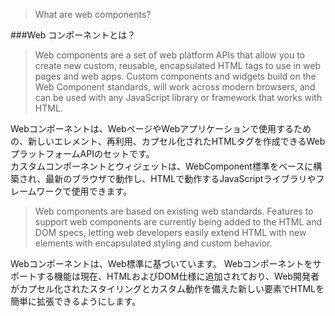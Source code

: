 > What are web components?  

###Web コンポーネントとは？  
 
> Web components are a set of web platform APIs that allow you to create new custom, reusable, encapsulated HTML tags to use in web pages and web apps. Custom components and widgets build on the Web Component standards, will work across modern browsers, and can be used with any JavaScript library or framework that works with HTML.

Webコンポーネントは、WebページやWebアプリケーションで使用するための、新しいエレメント、再利用、カプセル化されたHTMLタグを作成できるWebプラットフォームAPIのセットです。  
カスタムコンポーネントとウィジェットは、WebComponent標準をベースに構築され、最新のブラウザで動作し、HTMLで動作するJavaScriptライブラリやフレームワークで使用できます。

> Web components are based on existing web standards. Features to support web components are currently being added to the HTML and DOM specs, letting web developers easily extend HTML with new elements with encapsulated styling and custom behavior.  

Webコンポーネントは、Web標準に基づいています。
Webコンポーネントをサポートする機能は現在、HTMLおよびDOM仕様に追加されており、Web開発者がカプセル化されたスタイリングとカスタム動作を備えた新しい要素でHTMLを簡単に拡張できるようにします。